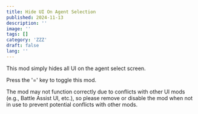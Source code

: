 ```yaml
---
title: Hide UI On Agent Selection
published: 2024-11-13
description: ''
image: ''
tags: []
category: 'ZZZ'
draft: false 
lang: ''
---
```


This mod simply hides all UI on the agent select screen. 

Press the '=' key to toggle this mod. 

The mod may not function correctly due to conflicts with other UI mods (e.g., Battle Assist UI, etc.), so please remove or disable the mod when not in use to prevent potential conflicts with other mods.